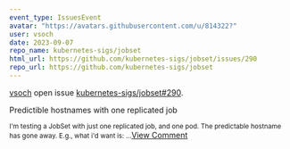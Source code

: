```yaml
---
event_type: IssuesEvent
avatar: "https://avatars.githubusercontent.com/u/814322?"
user: vsoch
date: 2023-09-07
repo_name: kubernetes-sigs/jobset
html_url: https://github.com/kubernetes-sigs/jobset/issues/290
repo_url: https://github.com/kubernetes-sigs/jobset
---
```


<a href='https://github.com/vsoch' target='_blank'>vsoch</a> open issue <a href='https://github.com/kubernetes-sigs/jobset/issues/290' target='_blank'>kubernetes-sigs/jobset#290</a>.

<p>Predictible hostnames with one replicated job</p><small>I'm testing a JobSet with just one replicated job, and one pod.  The predictable hostname has gone away. E.g., what i'd want is:...</small><a href='https://github.com/kubernetes-sigs/jobset/issues/290' target='_blank'>View Comment</a>